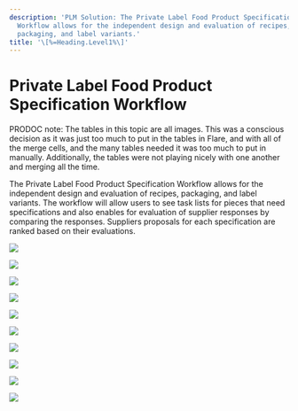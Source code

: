 ```yaml
---
description: 'PLM Solution: The Private Label Food Product Specification
  Workflow allows for the independent design and evaluation of recipes,
  packaging, and label variants.'
title: '\[%=Heading.Level1%\]'
---
```


Private Label Food Product Specification Workflow
=================================================

PRODOC note: The tables in this topic are all images. This was a
conscious decision as it was just too much to put in the tables in
Flare, and with all of the merge cells, and the many tables needed it
was too much to put in manually. Additionally, the tables were not
playing nicely with one another and merging all the time.

The Private Label Food Product Specification Workflow allows for the
independent design and evaluation of recipes, packaging, and label
variants. The workflow will allow users to see task lists for pieces
that need specifications and also enables for evaluation of supplier
responses by comparing the responses. Suppliers proposals for each
specification are ranked based on their evaluations.

![](../../../Resources/Images/Solution%20Enablement/PLM/SpecifyDetailsState.png)

![](../../../Resources/Images/Solution%20Enablement/PLM/SpecifyDetails2.png)

![](../../../Resources/Images/Solution%20Enablement/PLM/PendingRSp.png)

![](../../../Resources/Images/Solution%20Enablement/PLM/PendSubmisionSupplier.png)

![](../../../Resources/Images/Solution%20Enablement/PLM/PendingSuResState.png)

![](../../../Resources/Images/Solution%20Enablement/PLM/Pending%20Submission%20to%20Suppliers.png)

![](../../../Resources/Images/Solution%20Enablement/PLM/Pending%20Supplier%20Responses.png)

![](../../../Resources/Images/Solution%20Enablement/PLM/Evaluate%20Recipe%20Responses.png)

![](../../../Resources/Images/Solution%20Enablement/PLM/Evaluate%20Packaging%20Responses.png)

![](../../../Resources/Images/Solution%20Enablement/PLM/End%20Specification%20State.png)
